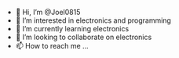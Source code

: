 - 👋 Hi, I’m @Joel0815
- 👀 I’m interested in electronics and programming  
- 🌱 I’m currently learning electronics
- 💞️ I’m looking to collaborate on electronics
- 📫 How to reach me ...

<!---
Joel0815/Joel0815 is a ✨ special ✨ repository because its `README.md` (this file) appears on your GitHub profile.
You can click the Preview link to take a look at your changes.
--->
